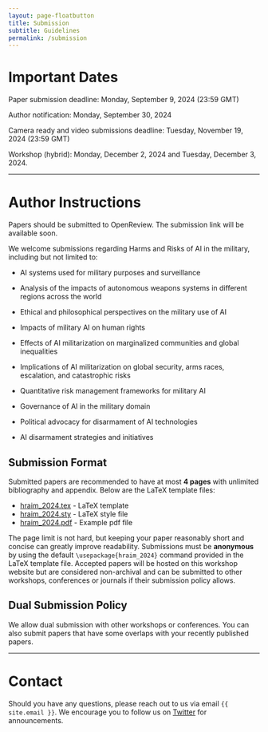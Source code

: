```yaml
---
layout: page-floatbutton
title: Submission
subtitle: Guidelines
permalink: /submission
---
```

# Important Dates
<!-- add Update dates -->
Paper submission deadline: Monday, September 9, 2024 (23:59 GMT)

Author notification: Monday, September 30, 2024

Camera ready and video submissions deadline: Tuesday, November 19, 2024 (23:59 GMT)

Workshop (hybrid): Monday, December 2, 2024 and Tuesday, December 3, 2024.

---

# Author Instructions
Papers should be submitted to OpenReview. The submission link will be available soon.

<!-- add instrcutions -->
<!-- Please use the -->
We welcome submissions regarding Harms and Risks of AI in the military, including but not limited to:

- AI systems used for military purposes and surveillance

- Analysis of the impacts of autonomous weapons systems in different regions across the world

- Ethical and philosophical perspectives on the military use of AI

- Impacts of military AI on human rights

- Effects of AI militarization on marginalized communities and global inequalities

- Implications of AI militarization on global security, arms races, escalation, and catastrophic risks

- Quantitative risk management frameworks for military AI

- Governance of AI in the military domain

- Political advocacy for disarmament of AI technologies

- AI disarmament strategies and initiatives

<!-- Authors of accepted papers are invited to present their work in the form of a poster during the workshop days or to submit a pre-recorded video -->

## Submission Format
Submitted papers are recommended to have at most **4 pages** with unlimited bibliography and appendix. Below are the LaTeX template files:

- <a href="https://www.harms-risks-ai-military.org/assets/author_templates/hraim_2024.tex">hraim_2024.tex</a> - LaTeX template
- <a href="https://www.harms-risks-ai-military.org/assets/author_templates/hraim_2024.sty">hraim_2024.sty</a> - LaTeX style file
- <a href="https://www.harms-risks-ai-military.org/assets/author_templates/hraim_2024.pdf">hraim_2024.pdf</a> - Example pdf file

The page limit is not hard, but keeping your paper reasonably short and concise can greatly improve readability. Submissions must be **anonymous** by using the default `\usepackage{hraim_2024}` command provided in the LaTeX template file. Accepted papers will be hosted on this workshop website but are considered non-archival and can be submitted to other workshops, conferences or journals if their submission policy allows.  

## Dual Submission Policy
We allow dual submission with other workshops or conferences. You can also submit papers that have some overlaps with your recently published papers.

---

# Contact
Should you have any questions, please reach out to us via email `{{ site.email }}`. We encourage you to follow us on [Twitter](https://twitter.com/harmsrisksaimilitary) for announcements.

